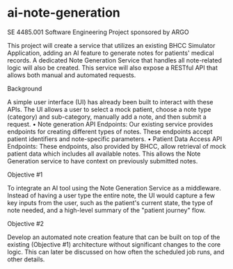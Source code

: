 # ai-note-generation
SE 4485.001 Software Engineering Project sponsored by ARGO

This project will create a service that utilizes an existing BHCC Simulator Application, adding an AI feature to generate notes for patients' medical records. A dedicated Note Generation Service that handles all note-related logic will also be created. This service will also expose a RESTful API that allows both manual and automated requests.

Background

A simple user interface (UI) has already been built to interact with these APIs. The UI allows a user to select a mock
patient, choose a note type (category) and sub-category, manually add a note, and then submit a request.
• Note generation API Endpoints: Our existing service provides endpoints for creating different types of notes.
These endpoints accept patient identifiers and note-specific parameters.
• Patient Data Access API Endpoints: These endpoints, also provided by BHCC, allow retrieval of mock patient
data which includes all available notes. This allows the Note Generation service to have context on previously
submitted notes.

Objective #1

To integrate an AI tool using the Note Generation Service as a middleware. Instead of having a user type the entire note, the
UI would capture a few key inputs from the user, such as the patient's current state, the type of note needed, and a high-level
summary of the "patient journey" flow.

Objective #2

Develop an automated note creation feature that can be built on top of the existing (Objective #1) architecture without
significant changes to the core logic. This can later be discussed on how often the scheduled job runs, and other details.
